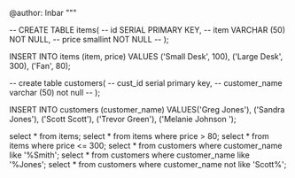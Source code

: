 @author: Inbar
"""

-- CREATE TABLE items(
--  id SERIAL PRIMARY KEY,
--  item VARCHAR (50) NOT NULL,
--  price smallint NOT NULL
-- );

INSERT INTO items (item, price)
VALUES
('Small Desk', 100),
('Large Desk', 300),
('Fan', 80);

-- create table customers(
-- cust_id serial primary key,
-- customer_name varchar (50) not null
-- );


INSERT INTO customers (customer_name)
VALUES('Greg Jones'), ('Sandra Jones'), ('Scott Scott'), ('Trevor Green'), ('Melanie Johnson
');

select * from items;
select * from items where price > 80;
select * from items where price <= 300;
select * from customers where customer_name like '%Smith';
select * from customers where customer_name like '%Jones';
select * from customers where customer_name not like 'Scott%';
